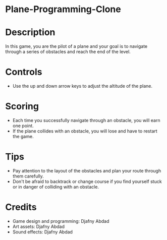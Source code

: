 # Plane-Programming-Clone

# Description

In this game, you are the pilot of a plane and your goal is to navigate through a series of obstacles and reach the end of the level.

# Controls

- Use the up and down arrow keys to adjust the altitude of the plane.

# Scoring

- Each time you successfully navigate through an obstacle, you will earn one point.
- If the plane collides with an obstacle, you will lose and have to restart the game.

# Tips

- Pay attention to the layout of the obstacles and plan your route through them carefully.
- Don't be afraid to backtrack or change course if you find yourself stuck or in danger of colliding with an obstacle.

# Credits

- Game design and programming: Djafny Abdad
- Art assets: Djafny Abdad
- Sound effects: Djafny Abdad
